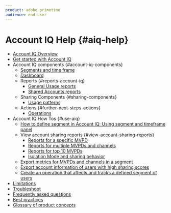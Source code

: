 ```yaml
---
product: adobe primetime
audience: end-user
---
```

# Account IQ Help {#aiq-help}

+ [Account IQ Overview](/help/AccountIQ/home.md)
+ [Get started with Account IQ](/help/AccountIQ/get-started.md)
+ Account IQ components {#account-iq-components}
  + [Segments and time frame](/help/AccountIQ/segments-timeframe.md)
  + [Dashboard](/help/AccountIQ/dashboard.md)
  + Reports {#reports-account-iq}
    + [General Usage reports](/help/AccountIQ/general-usage-reports.md)
    + [Shared Accounts reports](/help/AccountIQ/shared-acc-reports.md)
  + Sharing Components {#sharing-components}
    + [Usage patterns](/help/AccountIQ/usage-patterns.md)
  + Actions {#further-next-steps-actions}
    + [Operations](/help/AccountIQ/operations.md)
+ Account IQ How Tos {#use-aiq}
  + [How to define segment in Account IQ: Using segment and timeframe panel](/help/AccountIQ/howto-select-segment-timeframe.md)
  + View account sharing reports {#view-account-sharing-reports}
    + [Reports for a specific MVPD](/help/AccountIQ/reports-for-specific-mvpds.md)
    + [Reports for multiple MVPDs and channels](/help/AccountIQ/viewrep-multiple-mvpd-channel.md)
    + [Reports for top 10 MVPDs](/help/AccountIQ/top-10-mvpd-reports.md)
    + [Isolation Mode and sharing behavior](/help/AccountIQ/isolation-mode.md)
  + [Export metrics for MVPDs and channels in a segment](/help/AccountIQ/export-segment-metrics.md)
  + [Export account information of users with high sharing scores](/help/AccountIQ/export-acc-information.md)
  + [Create an operation that affects and tracks a defined segment of users](/help/AccountIQ/operation-affecting-user-segment.md)
+ [Limitations](/help/AccountIQ/limitations.md)
+ [Troubleshoot](/help/AccountIQ/troubleshoot.md)
+ [Frequently asked questions](/help/AccountIQ/faq.md)
+ [Best practices](/help/AccountIQ/best-practices.md)
+ [Glossary of product concepts](/help/AccountIQ/product-concepts.md)
